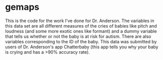 # gemaps
This is the code for the work I've done for Dr. Anderson.
The variables in this data set are all different measures of the cries of babies like pitch and loudness
(and some more exotic ones like formant) and a dummy variable that tells us whether or not the baby is at risk for autism.
There are also variables corresponding to the ID of the baby.
This data was submitted by users of Dr. Anderson's app Chatterbaby (this app tells you why your baby is crying and has
a >90% accuracy rate).
